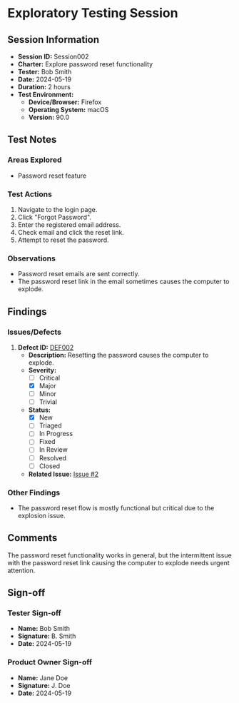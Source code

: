 # Exploratory Testing Session

## Session Information
- **Session ID:** Session002
- **Charter:** Explore password reset functionality
- **Tester:** Bob Smith
- **Date:** 2024-05-19
- **Duration:** 2 hours
- **Test Environment:**
  - **Device/Browser:** Firefox
  - **Operating System:** macOS
  - **Version:** 90.0

## Test Notes
### Areas Explored
- Password reset feature

### Test Actions
1. Navigate to the login page.
2. Click "Forgot Password".
3. Enter the registered email address.
4. Check email and click the reset link.
5. Attempt to reset the password.

### Observations
- Password reset emails are sent correctly.
- The password reset link in the email sometimes causes the computer to explode.

## Findings
### Issues/Defects
1. **Defect ID:** [DEF002](../../defects/DEF002.md)
   - **Description:** Resetting the password causes the computer to explode.
   - **Severity:** 
     - [ ] Critical
     - [x] Major
     - [ ] Minor
     - [ ] Trivial
   - **Status:**
     - [x] New
     - [ ] Triaged
     - [ ] In Progress
     - [ ] Fixed
     - [ ] In Review
     - [ ] Resolved
     - [ ] Closed
   - **Related Issue:** [Issue #2](https://github.com/your-repo/issues/2)

### Other Findings
- The password reset flow is mostly functional but critical due to the explosion issue.

## Comments
The password reset functionality works in general, but the intermittent issue with the password reset link causing the computer to explode needs urgent attention.

## Sign-off
### Tester Sign-off
- **Name:** Bob Smith
- **Signature:** B. Smith
- **Date:** 2024-05-19

### Product Owner Sign-off
- **Name:** Jane Doe
- **Signature:** J. Doe
- **Date:** 2024-05-19
